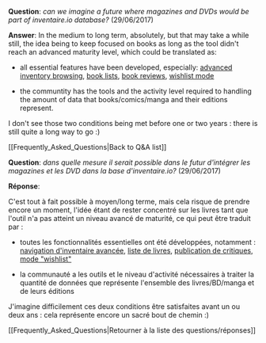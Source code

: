 <!-- LANG:EN, title="magazines dvds"-->

**Question**: *can we imagine a future where magazines and DVDs would be part of inventaire.io database?* (29/06/2017)

**Answer**: In the medium to long term, absolutely, but that may take a while still, the idea being to keep focused on books as long as the tool didn't reach an advanced maturity level, which could be translated as:

- all essential features have been developed, especially: [advanced inventory browsing](https://trello.com/c/wq1RCyuc), [book lists](https://trello.com/c/w1dxqgTb), [book reviews](https://trello.com/c/uwdkvGl1), [wishlist mode](https://trello.com/c/S5wGWC78)

- the communtity has the tools and the activity level required to handling the amount of data that books/comics/manga and their editions represent.



I don't see those two conditions being met before one or two years : there is still quite a long way to go :)



[[Frequently_Asked_Questions|Back to Q&A list]]



<!-- LANG:FR, title="magazines dvds"-->



**Question**: *dans quelle mesure il serait possible dans le futur d'intégrer les magazines et les DVD dans la base d'inventaire.io?* (29/06/2017)



**Réponse**:

C'est tout à fait possible à moyen/long terme, mais cela risque de prendre encore un moment, l'idée étant de rester concentré sur les livres tant que l'outil n'a pas atteint un niveau avancé de maturité, ce qui peut être traduit par :

- toutes les fonctionnalités essentielles ont été développées, notamment : [navigation d'inventaire avancée](https://trello.com/c/wq1RCyuc), [liste de livres](https://trello.com/c/w1dxqgTb), [publication de critiques](https://trello.com/c/uwdkvGl1), [mode "wishlist"](https://trello.com/c/S5wGWC78)

- la communauté a les outils et le niveau d'activité nécessaires à traiter la quantité de données que représente l'ensemble des livres/BD/manga et de leurs éditions



J'imagine difficilement ces deux conditions être satisfaites avant un ou deux ans : cela représente encore un sacré bout de chemin :)



[[Frequently_Asked_Questions|Retourner à la liste des questions/réponses]]
